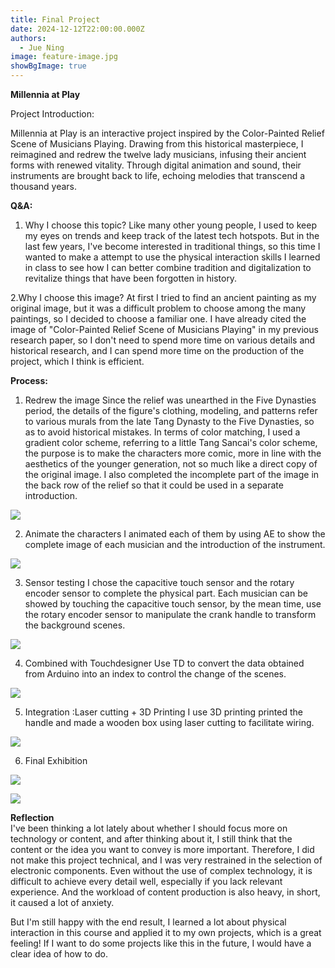 ```yaml
---
title: Final Project
date: 2024-12-12T22:00:00.000Z
authors:
  - Jue Ning
image: feature-image.jpg
showBgImage: true
---
```

**Millennia at Play**

Project Introduction:					

Millennia at Play is an interactive project inspired by the Color-Painted Relief Scene
of Musicians Playing. Drawing from this historical masterpiece, I reimagined and
redrew the twelve lady musicians, infusing their ancient forms with renewed
vitality. Through digital animation and sound, their instruments are brought back to
life, echoing melodies that transcend a thousand years.



**Q&A:**
1. Why I choose this topic?
    Like many other young people, I used to keep my eyes on trends and keep track of the latest tech hotspots. But in the last few years, I've become interested in traditional things, so this time I wanted to make a attempt to use the physical interaction skills I learned in class to see how I can better combine tradition and digitalization to revitalize things that have been forgotten in history.

2.Why I choose this image?
  At first I tried to find an ancient painting as my original image, but it was a difficult problem to choose among the many paintings, so I decided to choose a familiar one. I have already cited the image of "Color-Painted Relief Scene of Musicians Playing" in my previous research paper, so I don't need to spend more time on various details and historical research, and I can spend more time on the production of the project, which I think is efficient.


**Process:**
1. Redrew the image
  Since the relief was unearthed in the Five Dynasties period, the details of the figure's clothing, modeling, and patterns refer to various murals from the late Tang Dynasty to the Five Dynasties, so as to avoid historical mistakes. In terms of color matching, I used a gradient color scheme, referring to a little Tang Sancai's color scheme, the purpose is to make the characters more comic, more in line with the aesthetics of the younger generation, not so much like a direct copy of the original image. I also completed the incomplete part of the image in the back row of the relief so that it could be used in a separate introduction.

![](redrew.png)




2. Animate the characters
  I animated each of them by using AE to show the complete image of each musician and the introduction of the instrument.
	

![](animation.png)

3. Sensor testing
  I chose the capacitive touch sensor and the rotary encoder sensor to complete the physical part. Each musician can be showed by touching the capacitive touch sensor, by the mean time, use the rotary encoder sensor to manipulate the crank handle to transform the background scenes.

![](sensor.png)

4. Combined with Touchdesigner
   Use TD to convert the data obtained from Arduino into an index to control the change of the scenes.

![](touchdesigner.png)

5. Integration :Laser cutting + 3D Printing
    I use 3D printing printed the handle and made a wooden box using laser cutting to facilitate wiring.

![](box.png)

6. Final Exhibition

![](exhibition1.png)

![](exhibituion2.png)

**Reflection**\
   I've been thinking a lot lately about whether I should focus more on technology or content, and after thinking about it, I still think that the content or the idea you want to convey is more important. Therefore, I did not make this project technical, and I was very restrained in the selection of electronic components. Even without the use of complex technology, it is difficult to achieve every detail well, especially if you lack relevant experience. And the workload of content production is also heavy, in short, it caused a lot of anxiety.

   But I'm still happy with the end result, I learned a lot about physical interaction in this course and applied it to my own projects, which is a great feeling! If I want to do some projects like this in the future, I would have a clear idea of how to do.
